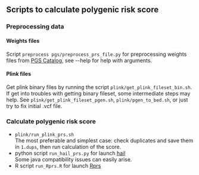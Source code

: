 ## Scripts to calculate polygenic risk score
### Preprocessing data
#### Weights files
Script `preprocess pgs/preprocess_prs_file.py` for preprocessing weights files from [PGS Catalog](https://www.pgscatalog.org/), see --help for help with arguments.
#### Plink files
Get plink binary files by running the script `plink/get_plink_fileset_bin.sh`.
If get into troubles with getting binary fileset, some intermediate steps may help. See `plink/get_plink_fileset_pgen.sh`, `plink/pgen_to_bed.sh`, or just try to fix initial .vcf file.
### Calculate polygenic risk score
- `plink/run_plink_prs.sh` <br>
The most preferable and simplest case: check duplicates and save them in `1.dups`, then run calculation of the score.
- python script `run_hail_prs.py` for launch [hail](https://hail.is/docs/0.2/guides/genetics.html#polygenic-score-calculation) <br>
Some java compatibility issues can easily arise.
- R script `run_Rprs.R` for launch [Rprs](https://github.com/statgen/Rprs)
